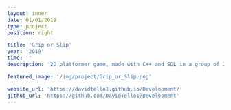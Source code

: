 ```yaml
---
layout: inner
date: 01/01/2019
type: project
position: right

title: 'Grip or Slip'
year: '2019'
time: ''
description: '2D platformer game, made with C++ and SDL in a group of 2.'

featured_image: '/img/project/Grip_or_Slip.png'

website_url: 'https://davidtello1.github.io/Development/'
github_url: 'https://github.com/DavidTello1/Development'
---
```

